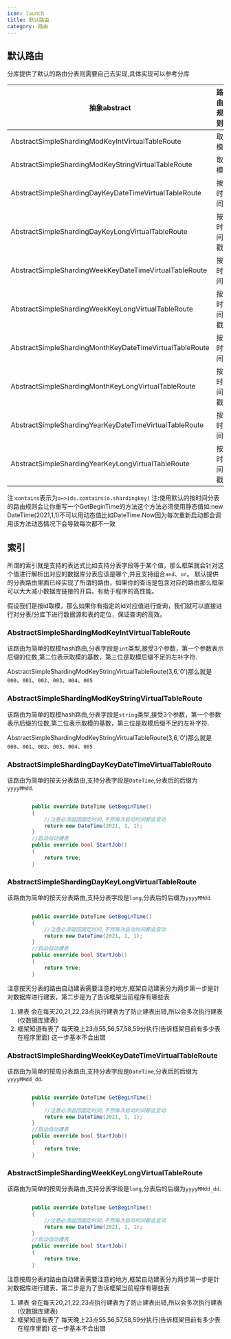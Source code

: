 ```yaml
---
icon: launch
title: 默认路由
category: 路由
---
```


## 默认路由
分库提供了默认的路由分表则需要自己去实现,具体实现可以参考分库

抽象abstract | 路由规则 | tail | 索引
--- |--- |--- |--- 
AbstractSimpleShardingModKeyIntVirtualTableRoute |取模 |0,1,2... | `=,contains`
AbstractSimpleShardingModKeyStringVirtualTableRoute |取模 |0,1,2... | `=,contains`
AbstractSimpleShardingDayKeyDateTimeVirtualTableRoute |按时间 |yyyyMMdd | `>,>=,<,<=,=,contains`
AbstractSimpleShardingDayKeyLongVirtualTableRoute |按时间戳 |yyyyMMdd | `>,>=,<,<=,=,contains`
AbstractSimpleShardingWeekKeyDateTimeVirtualTableRoute |按时间 |yyyyMMdd_dd | `>,>=,<,<=,=,contains`
AbstractSimpleShardingWeekKeyLongVirtualTableRoute |按时间戳 |yyyyMMdd_dd | `>,>=,<,<=,=,contains`
AbstractSimpleShardingMonthKeyDateTimeVirtualTableRoute |按时间 |yyyyMM | `>,>=,<,<=,=,contains`
AbstractSimpleShardingMonthKeyLongVirtualTableRoute |按时间戳 |yyyyMM | `>,>=,<,<=,=,contains`
AbstractSimpleShardingYearKeyDateTimeVirtualTableRoute |按时间 |yyyy | `>,>=,<,<=,=,contains`
AbstractSimpleShardingYearKeyLongVirtualTableRoute |按时间戳 |yyyy | `>,>=,<,<=,=,contains`

注:`contains`表示为`o=>ids.contains(o.shardingkey)`
注:使用默认的按时间分表的路由规则会让你重写一个GetBeginTime的方法这个方法必须使用静态值如:new DateTime(2021,1,1)不可以用动态值比如DateTime.Now因为每次重新启动都会调用该方法动态情况下会导致每次都不一致

## 索引
所谓的索引就是支持的表达式比如支持分表字段等于某个值，那么框架就会针对这个值进行解析出对应的数据库分表应该是哪个,并且支持组合`and`、`or`。
默认提供的分表路由里面已经实现了所谓的路由，如果你的查询是包含对应的路由那么框架可以大大减小数据库链接的开启。有助于程序的高性能。

假设我们是按id取模，那么如果你有指定的id对应值进行查询，我们就可以直接进行对分表/分库下进行数据源和表的定位，保证查询的高效。


### AbstractSimpleShardingModKeyIntVirtualTableRoute
该路由为简单的取模hash路由,分表字段是`int`类型,接受3个参数，第一个参数表示后缀的位数,第二位表示取模的基数，第三位是取模后缀不足的左补字符.

AbstractSimpleShardingModKeyStringVirtualTableRoute(3,6,'0')那么就是`000`、`001`、`002`、`003`、`004`、`005`

### AbstractSimpleShardingModKeyStringVirtualTableRoute
该路由为简单的取模hash路由,分表字段是`string`类型,接受3个参数，第一个参数表示后缀的位数,第二位表示取模的基数，第三位是取模后缀不足的左补字符.

AbstractSimpleShardingModKeyStringVirtualTableRoute(3,6,'0')那么就是`000`、`001`、`002`、`003`、`004`、`005`


### AbstractSimpleShardingDayKeyDateTimeVirtualTableRoute
该路由为简单的按天分表路由,支持分表字段是`DateTime`,分表后的后缀为`yyyyMMdd`.
```csharp

        public override DateTime GetBeginTime()
        {
            //注意必须返回固定时间,不然每次启动时间都会变动
            return new DateTime(2021, 1, 1);
        }
        //启动自动建表
        public override bool StartJob()
        {
            return true;
        }
```
### AbstractSimpleShardingDayKeyLongVirtualTableRoute
该路由为简单的按天分表路由,支持分表字段是`long`,分表后的后缀为`yyyyMMdd`.
```csharp

        public override DateTime GetBeginTime()
        {
            //注意必须返回固定时间,不然每次启动时间都会变动
            return new DateTime(2021, 1, 1);
        }
        //启动自动建表
        public override bool StartJob()
        {
            return true;
        }
```

注意按天分表的路由自动建表需要注意的地方,框架自动建表分为两步第一步是针对数据库进行建表，第二步是为了告诉框架当前程序有哪些表

1. 建表 会在每天20,21,22,23点执行建表为了防止建表出错,所以会多次执行建表 (仅数据库建表)
2. 框架知道有表了 每天晚上23点55,56,57,58,59分执行(告诉框架目前有多少表在程序里面) 这一步基本不会出错
### AbstractSimpleShardingWeekKeyDateTimeVirtualTableRoute
该路由为简单的按周分表路由,支持分表字段是`DateTime`,分表后的后缀为`yyyyMMdd_dd`.
```csharp

        public override DateTime GetBeginTime()
        {
            //注意必须返回固定时间,不然每次启动时间都会变动
            return new DateTime(2021, 1, 1);
        }
        //启动自动建表
        public override bool StartJob()
        {
            return true;
        }
```
### AbstractSimpleShardingWeekKeyLongVirtualTableRoute
该路由为简单的按周分表路由,支持分表字段是`long`,分表后的后缀为`yyyyMMdd_dd`.
```csharp

        public override DateTime GetBeginTime()
        {
            //注意必须返回固定时间,不然每次启动时间都会变动
            return new DateTime(2021, 1, 1);
        }
        //启动自动建表
        public override bool StartJob()
        {
            return true;
        }
```

注意按周分表的路由自动建表需要注意的地方,框架自动建表分为两步第一步是针对数据库进行建表，第二步是为了告诉框架当前程序有哪些表

1. 建表 会在每天20,21,22,23点执行建表为了防止建表出错,所以会多次执行建表 (仅数据库建表)
2. 框架知道有表了 每天晚上23点55,56,57,58,59分执行(告诉框架目前有多少表在程序里面) 这一步基本不会出错